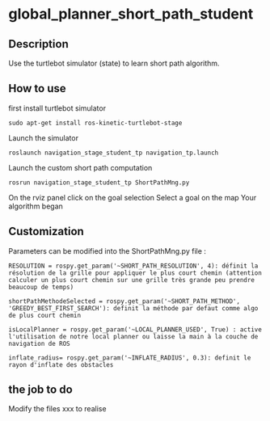 # global_planner_short_path_student
## Description
Use the turtlebot simulator (state) to learn short path algorithm.

## How to use

first install turtlebot simulator 
```
sudo apt-get install ros-kinetic-turtlebot-stage
```

Launch the simulator 
```
roslaunch navigation_stage_student_tp navigation_tp.launch
```

Launch the custom short path computation
```
rosrun navigation_stage_student_tp ShortPathMng.py
```

On the rviz panel click on the goal selection
Select a goal on the map
Your algorithm began

## Customization
Parameters can be modified into the ShortPathMng.py file :
```
RESOLUTION = rospy.get_param('~SHORT_PATH_RESOLUTION', 4): définit la résolution de la grille pour appliquer le plus court chemin (attention calculer un plus court chemin sur une grille très grande peu prendre beaucoup de temps)
```
```
shortPathMethodeSelected = rospy.get_param('~SHORT_PATH_METHOD', 'GREEDY_BEST_FIRST_SEARCH'): definit la méthode par defaut comme algo de plus court chemin
```
```
isLocalPlanner = rospy.get_param('~LOCAL_PLANNER_USED', True) : active l'utilisation de notre local planner ou laisse la main à la couche de navigation de ROS
```
```
inflate_radius= rospy.get_param('~INFLATE_RADIUS', 0.3): definit le rayon d'inflate des obstacles
```



## the job to do 

Modify the files xxx to realise 

